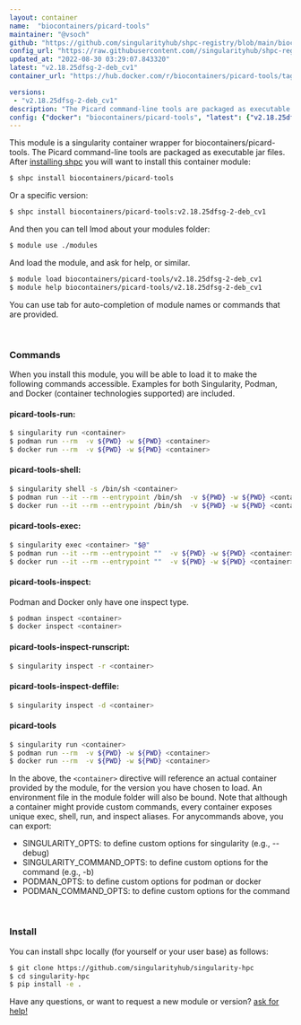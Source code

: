 ```yaml
---
layout: container
name:  "biocontainers/picard-tools"
maintainer: "@vsoch"
github: "https://github.com/singularityhub/shpc-registry/blob/main/biocontainers/picard-tools/container.yaml"
config_url: "https://raw.githubusercontent.com//singularityhub/shpc-registry/main/biocontainers/picard-tools/container.yaml"
updated_at: "2022-08-30 03:29:07.843320"
latest: "v2.18.25dfsg-2-deb_cv1"
container_url: "https://hub.docker.com/r/biocontainers/picard-tools/tags"

versions:
 - "v2.18.25dfsg-2-deb_cv1"
description: "The Picard command-line tools are packaged as executable jar files."
config: {"docker": "biocontainers/picard-tools", "latest": {"v2.18.25dfsg-2-deb_cv1": "sha256:55513f9b0bda5403e31dec41142447045650e28a2accf3d0dd7e548b301c3a88"}, "tags": {"v2.18.25dfsg-2-deb_cv1": "sha256:55513f9b0bda5403e31dec41142447045650e28a2accf3d0dd7e548b301c3a88"}, "filter": ["v*"], "maintainer": "@vsoch", "description": "The Picard command-line tools are packaged as executable jar files.", "url": "https://hub.docker.com/r/biocontainers/picard-tools/tags"}
---
```


This module is a singularity container wrapper for biocontainers/picard-tools.
The Picard command-line tools are packaged as executable jar files.
After [installing shpc](#install) you will want to install this container module:


```bash
$ shpc install biocontainers/picard-tools
```

Or a specific version:

```bash
$ shpc install biocontainers/picard-tools:v2.18.25dfsg-2-deb_cv1
```

And then you can tell lmod about your modules folder:

```bash
$ module use ./modules
```

And load the module, and ask for help, or similar.

```bash
$ module load biocontainers/picard-tools/v2.18.25dfsg-2-deb_cv1
$ module help biocontainers/picard-tools/v2.18.25dfsg-2-deb_cv1
```

You can use tab for auto-completion of module names or commands that are provided.

<br>

### Commands

When you install this module, you will be able to load it to make the following commands accessible.
Examples for both Singularity, Podman, and Docker (container technologies supported) are included.

#### picard-tools-run:

```bash
$ singularity run <container>
$ podman run --rm  -v ${PWD} -w ${PWD} <container>
$ docker run --rm  -v ${PWD} -w ${PWD} <container>
```

#### picard-tools-shell:

```bash
$ singularity shell -s /bin/sh <container>
$ podman run --it --rm --entrypoint /bin/sh  -v ${PWD} -w ${PWD} <container>
$ docker run --it --rm --entrypoint /bin/sh  -v ${PWD} -w ${PWD} <container>
```

#### picard-tools-exec:

```bash
$ singularity exec <container> "$@"
$ podman run --it --rm --entrypoint ""  -v ${PWD} -w ${PWD} <container> "$@"
$ docker run --it --rm --entrypoint ""  -v ${PWD} -w ${PWD} <container> "$@"
```

#### picard-tools-inspect:

Podman and Docker only have one inspect type.

```bash
$ podman inspect <container>
$ docker inspect <container>
```

#### picard-tools-inspect-runscript:

```bash
$ singularity inspect -r <container>
```

#### picard-tools-inspect-deffile:

```bash
$ singularity inspect -d <container>
```



#### picard-tools

```bash
$ singularity run <container>
$ podman run --rm  -v ${PWD} -w ${PWD} <container>
$ docker run --rm  -v ${PWD} -w ${PWD} <container>
```


In the above, the `<container>` directive will reference an actual container provided
by the module, for the version you have chosen to load. An environment file in the
module folder will also be bound. Note that although a container
might provide custom commands, every container exposes unique exec, shell, run, and
inspect aliases. For anycommands above, you can export:

 - SINGULARITY_OPTS: to define custom options for singularity (e.g., --debug)
 - SINGULARITY_COMMAND_OPTS: to define custom options for the command (e.g., -b)
 - PODMAN_OPTS: to define custom options for podman or docker
 - PODMAN_COMMAND_OPTS: to define custom options for the command

<br>
  
### Install

You can install shpc locally (for yourself or your user base) as follows:

```bash
$ git clone https://github.com/singularityhub/singularity-hpc
$ cd singularity-hpc
$ pip install -e .
```

Have any questions, or want to request a new module or version? [ask for help!](https://github.com/singularityhub/singularity-hpc/issues)